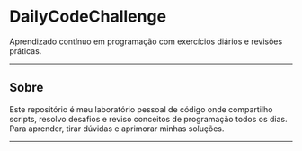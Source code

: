 # DailyCodeChallenge

Aprendizado contínuo em programação com exercícios diários e revisões práticas.

---

## Sobre

Este repositório é meu laboratório pessoal de código onde compartilho scripts, resolvo desafios e reviso conceitos de programação todos os dias. Para aprender, tirar dúvidas e aprimorar minhas soluções.

---
